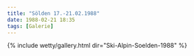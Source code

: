 ```yaml
---
title: "Sölden 17.-21.02.1988"
date: 1988-02-21 18:35
tags: [Galerie]
---
```


{% include wetty/gallery.html dir="Ski-Alpin-Soelden-1988" %}